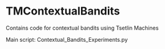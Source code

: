 # TMContextualBandits
Contains code for contextual bandits using Tsetlin Machines

Main script: Contextual_Bandits_Experiments.py
